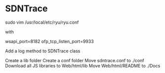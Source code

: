 # SDNTrace


sudo vim /usr/local/etc/ryu/ryu.conf

with

wsapi_port=8182
ofp_tcp_listen_port=9933


Add a log method to SDNTrace class


Create a lib folder
Create a conf folder
Move sdntrace.conf to ./conf
Download all JS libraries to Web/html/lib
Move Web/html/README to ./Docs

